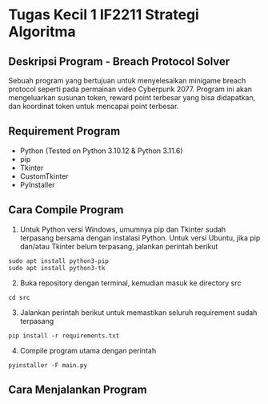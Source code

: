 # Tugas Kecil 1 IF2211 Strategi Algoritma
## Deskripsi Program -  Breach Protocol Solver
Sebuah program yang bertujuan untuk menyelesaikan minigame breach protocol seperti pada permainan video Cyberpunk 2077. Program ini akan mengeluarkan susunan token, reward point terbesar yang bisa didapatkan, dan koordinat token untuk mencapai point terbesar.

## Requirement Program
- Python (Tested on Python 3.10.12 & Python 3.11.6)
- pip
- Tkinter
- CustomTkinter
- PyInstaller

## Cara Compile Program
1. Untuk Python versi Windows, umumnya pip dan Tkinter sudah terpasang bersama dengan instalasi Python. Untuk versi Ubuntu, jika pip dan/atau Tkinter belum terpasang, jalankan perintah berikut 
```
sudo apt install python3-pip
sudo apt install python3-tk
```
2. Buka repository dengan terminal, kemudian masuk ke directory src
```
cd src
```
3. Jalankan perintah berikut untuk memastikan seluruh requirement sudah terpasang
```
pip install -r requirements.txt
```
4. Compile program utama dengan perintah
```
pyinstaller -F main.py
```
## Cara Menjalankan Program
